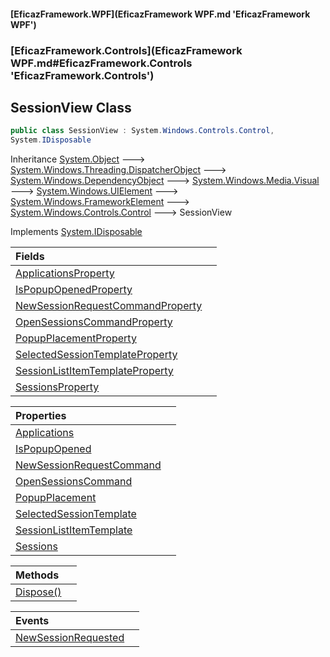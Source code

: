 #### [EficazFramework.WPF](EficazFramework WPF.md 'EficazFramework WPF')
### [EficazFramework.Controls](EficazFramework WPF.md#EficazFramework.Controls 'EficazFramework.Controls')

## SessionView Class

```csharp
public class SessionView : System.Windows.Controls.Control,
System.IDisposable
```

Inheritance [System.Object](https://docs.microsoft.com/en-us/dotnet/api/System.Object 'System.Object') &#129106; [System.Windows.Threading.DispatcherObject](https://docs.microsoft.com/en-us/dotnet/api/System.Windows.Threading.DispatcherObject 'System.Windows.Threading.DispatcherObject') &#129106; [System.Windows.DependencyObject](https://docs.microsoft.com/en-us/dotnet/api/System.Windows.DependencyObject 'System.Windows.DependencyObject') &#129106; [System.Windows.Media.Visual](https://docs.microsoft.com/en-us/dotnet/api/System.Windows.Media.Visual 'System.Windows.Media.Visual') &#129106; [System.Windows.UIElement](https://docs.microsoft.com/en-us/dotnet/api/System.Windows.UIElement 'System.Windows.UIElement') &#129106; [System.Windows.FrameworkElement](https://docs.microsoft.com/en-us/dotnet/api/System.Windows.FrameworkElement 'System.Windows.FrameworkElement') &#129106; [System.Windows.Controls.Control](https://docs.microsoft.com/en-us/dotnet/api/System.Windows.Controls.Control 'System.Windows.Controls.Control') &#129106; SessionView

Implements [System.IDisposable](https://docs.microsoft.com/en-us/dotnet/api/System.IDisposable 'System.IDisposable')

| Fields | |
| :--- | :--- |
| [ApplicationsProperty](EficazFramework.Controls/SessionView/ApplicationsProperty.md 'EficazFramework.Controls.SessionView.ApplicationsProperty') | |
| [IsPopupOpenedProperty](EficazFramework.Controls/SessionView/IsPopupOpenedProperty.md 'EficazFramework.Controls.SessionView.IsPopupOpenedProperty') | |
| [NewSessionRequestCommandProperty](EficazFramework.Controls/SessionView/NewSessionRequestCommandProperty.md 'EficazFramework.Controls.SessionView.NewSessionRequestCommandProperty') | |
| [OpenSessionsCommandProperty](EficazFramework.Controls/SessionView/OpenSessionsCommandProperty.md 'EficazFramework.Controls.SessionView.OpenSessionsCommandProperty') | |
| [PopupPlacementProperty](EficazFramework.Controls/SessionView/PopupPlacementProperty.md 'EficazFramework.Controls.SessionView.PopupPlacementProperty') | |
| [SelectedSessionTemplateProperty](EficazFramework.Controls/SessionView/SelectedSessionTemplateProperty.md 'EficazFramework.Controls.SessionView.SelectedSessionTemplateProperty') | |
| [SessionListItemTemplateProperty](EficazFramework.Controls/SessionView/SessionListItemTemplateProperty.md 'EficazFramework.Controls.SessionView.SessionListItemTemplateProperty') | |
| [SessionsProperty](EficazFramework.Controls/SessionView/SessionsProperty.md 'EficazFramework.Controls.SessionView.SessionsProperty') | |

| Properties | |
| :--- | :--- |
| [Applications](EficazFramework.Controls/SessionView/Applications.md 'EficazFramework.Controls.SessionView.Applications') | |
| [IsPopupOpened](EficazFramework.Controls/SessionView/IsPopupOpened.md 'EficazFramework.Controls.SessionView.IsPopupOpened') | |
| [NewSessionRequestCommand](EficazFramework.Controls/SessionView/NewSessionRequestCommand.md 'EficazFramework.Controls.SessionView.NewSessionRequestCommand') | |
| [OpenSessionsCommand](EficazFramework.Controls/SessionView/OpenSessionsCommand.md 'EficazFramework.Controls.SessionView.OpenSessionsCommand') | |
| [PopupPlacement](EficazFramework.Controls/SessionView/PopupPlacement.md 'EficazFramework.Controls.SessionView.PopupPlacement') | |
| [SelectedSessionTemplate](EficazFramework.Controls/SessionView/SelectedSessionTemplate.md 'EficazFramework.Controls.SessionView.SelectedSessionTemplate') | |
| [SessionListItemTemplate](EficazFramework.Controls/SessionView/SessionListItemTemplate.md 'EficazFramework.Controls.SessionView.SessionListItemTemplate') | |
| [Sessions](EficazFramework.Controls/SessionView/Sessions.md 'EficazFramework.Controls.SessionView.Sessions') | |

| Methods | |
| :--- | :--- |
| [Dispose()](EficazFramework.Controls/SessionView/Dispose().md 'EficazFramework.Controls.SessionView.Dispose()') | |

| Events | |
| :--- | :--- |
| [NewSessionRequested](EficazFramework.Controls/SessionView/NewSessionRequested.md 'EficazFramework.Controls.SessionView.NewSessionRequested') | |
